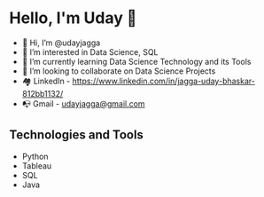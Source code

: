 # Hello, I'm Uday :wave:
- 👋 Hi, I’m @udayjagga
- 👀 I’m interested in Data Science, SQL
- 🌱 I’m currently learning Data Science Technology and its Tools
- 💞️ I’m looking to collaborate on Data Science Projects
- :houses: LinkedIn -   https://www.linkedin.com/in/jagga-uday-bhaskar-812bb1132/
- :mailbox_with_no_mail: Gmail - udayjagga@gmail.com

## Technologies and Tools
* Python 
* Tableau
* SQL
* Java


<!---
udayjagga/udayjagga is a ✨ special ✨ repository because its `README.md` (this file) appears on your GitHub profile.
You can click the Preview link to take a look at your changes.
--->

